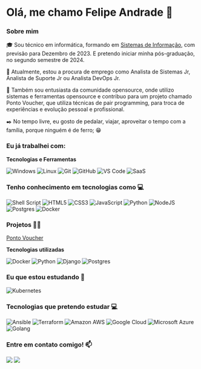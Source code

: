 # Olá, me chamo Felipe Andrade 👋

### Sobre mim

🎓 Sou técnico em informática, formando em [Sistemas de Informação](https://estacio.br/), com previsão para Dezembro de 2023. E pretendo iniciar minha pós-graduação, no segundo semestre de 2024.

👀 Atualmente, estou a procura de emprego como Analista de Sistemas Jr, Analista de Suporte Jr ou Analista DevOps Jr.

🔎 Também sou entusiasta da comunidade opensource, onde utilizo sistemas e ferramentas opensource e contribuo para um projeto chamado Ponto Voucher, que utiliza técnicas de pair programming, para troca de experiências e evolução pessoal e profissional. 

✒️ No tempo livre, eu gosto de pedalar, viajar, aproveitar o tempo com a família, porque ninguém é de ferro; 😁

### Eu já trabalhei com:

**Tecnologias e Ferramentas**

<!-- (Aqui você pode adicionar tecnologias que aprendeu no curso, já listamos algumas delas, e outras que já domina)) -->

![Windows](https://img.shields.io/badge/Windows-017AD7?style=for-the-badge&logo=windows&logoColor=white)
![Linux](https://img.shields.io/badge/Linux-E34F26?style=for-the-badge&logo=linux&logoColor=black)
![Git](https://img.shields.io/badge/git-%23F05033.svg?style=for-the-badge&logo=git&logoColor=white)
![GitHub](https://img.shields.io/badge/github-%23121011.svg?style=for-the-badge&logo=github&logoColor=white)
![VS Code](https://img.shields.io/badge/VS%20Code-0078d7.svg?style=for-the-badge&logo=visual-studio-code&logoColor=white)
![SaaS](https://img.shields.io/badge/Sass-CC6699?style=for-the-badge&logo=sass&logoColor=white)

### Tenho conhecimento em tecnologias como 💻

<!-- (Colocar tecnologias que mexeu)) -->

![Shell Script](https://img.shields.io/badge/Shell_Script-121011?style=for-the-badge&logo=gnu-bash&logoColor=white)
![HTML5](https://img.shields.io/badge/HTML5-E34F26?style=for-the-badge&logo=html5&logoColor=white)
![CSS3](https://img.shields.io/badge/CSS-239120?&style=for-the-badge&logo=css3&logoColor=white)
![JavaScript](https://img.shields.io/badge/JavaScript-F7DF1E?style=for-the-badge&logo=javascript&logoColor=black)
![Python](https://img.shields.io/badge/Python-3776AB?style=for-the-badge&logo=python&logoColor=white)
![NodeJS](https://img.shields.io/badge/node.js-6DA55F?style=for-the-badge&logo=node.js&logoColor=white)
![Postgres](https://img.shields.io/badge/postgres-%23316192.svg?style=for-the-badge&logo=postgresql&logoColor=white)
![Docker](https://img.shields.io/badge/Docker-2496ED?style=for-the-badge&logo=docker&logoColor=white)

### Projetos 👩‍💻

[Ponto Voucher](https://github.com/Ponto-Voucher)

**Tecnologias utilizadas**

![Docker](https://img.shields.io/badge/Docker-2496ED?style=for-the-badge&logo=docker&logoColor=white)
![Python](https://img.shields.io/badge/Python-3776AB?style=for-the-badge&logo=python&logoColor=white)
![Django](https://img.shields.io/badge/Django-092E20?style=for-the-badge&logo=django&logoColor=white)
![Postgres](https://img.shields.io/badge/postgres-%23316192.svg?style=for-the-badge&logo=postgresql&logoColor=white)

### Eu que estou estudando 🌱

<!-- (Adicionar tecnologias que estou estudando-->

![Kubernetes](https://img.shields.io/badge/Kubernetes-326DE6?style=for-the-badge&logo=kubernetes&logoColor=white)

### Tecnologias que pretendo estudar 💻

<!-- (Adicionar os cursos que pretendo fazer) -->

![Ansible](https://img.shields.io/badge/Ansible-000000?style=for-the-badge&logo=Ansible&logoColor=white)
![Terraform](https://img.shields.io/badge/Terraform-7B42BC?style=for-the-badge&logo=terraform&logoColor=white)
![Amazon AWS](https://img.shields.io/badge/Amazon_AWS-232F3E?style=for-the-badge&logo=amazon-aws&logoColor=white)
![Google Cloud](https://img.shields.io/badge/Google_Cloud-4285F4?style=for-the-badge&logo=google-cloud&logoColor=white)
![Microsoft Azure](https://img.shields.io/badge/Microsoft_Azure-0089D6?style=for-the-badge&logo=microsoft-azure&logoColor=white)
![Golang](https://img.shields.io/badge/Go-00ADD8?style=for-the-badge&logo=go&logoColor=white)

<!--
Substitua o usuário lbguilherme pelo seu usuário no GitHub.
-->
<!-- 
### GitHub Stats ⚡
<div>
<a href="https://github.com/felip-andrade">
<img height="180em" src="https://github-readme-stats.vercel.app/api/top-langs/?username=felip-andrade&layout=compact&langs_count=7&theme=dracula"/>
<img height="180em" src="https://github-readme-stats.vercel.app/api?username=felip-andrade&show_icons=true&theme=dracula&include_all_commits=true&count_private=true"/>
</div> 
-->

### Entre em contato comigo! 📫
<div>
<a href="https://www.linkedin.com/in/felipandrade" target="_blank"><img src="https://img.shields.io/badge/-LinkedIn-%230077B5?style=for-the-badge&logo=linkedin&logoColor=white" target="_blank"></a>
<a href= "mailto: works.andrade@gmail.com" target="_blank"><img src="https://img.shields.io/badge/Gmail-D14836?style=for-the-badge&logo=gmail&logoColor=white" target="_blank"></a>
</div>

